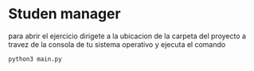 # Studen manager

para abrir el ejercicio dirigete a la ubicacion de la carpeta del proyecto
a travez de la consola de tu sistema operativo y ejecuta el comando 
~~~
python3 main.py
~~~
